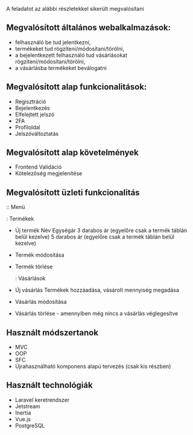 A feladatot az alábbi részletekkel sikerült megvalósítani

## Megvalósított általános webalkalmazások:

- felhasználó be tud jelentkezni,
- termékeket tud rögzíteni/módosítani/törölni,
- a bejelentkezett felhasználó tud vásárlásokat rögzíteni/módosítani/törölni,
- a vásárlásba termékeket beválogatni

## Megvalósított alap funkcionalitások:

- Regisztráció
- Bejelentkezés
- Elfelejtett jelszó
- 2FA
- Profiloldal
- Jelszóváltoztatás

## Megvalósított alap követelmények

- Frontend Validáció
- Kötelezőség megjelenítése

## Megvalósított üzleti funkcionalitás

:: Menü

: Termékek

- Új termék
  Név
  Egységár
  3 darabos ár (egyelőre csak a termék táblán belül kezelve)
  5 darabos ár (egyelőre csak a termék táblán belül kezelve)
- Termék módosítása
- Termék törlése

  : Vásárlások

- Új vásárlás
  Termékek hozzáadása, vásárolt mennyiség megadása
- Vásárlás módosítása
- Vásárlás törlése - amennyiben még nincs a vásárlás véglegesítve

## Használt módszertanok

- MVC
- OOP
- SFC
- Újrahasználható komponens alapú tervezés (csak kis részben)

## Használt technológiák

- Laravel keretrendszer
- Jetstream
- Inertia
- Vue.js
- PostgreSQL
